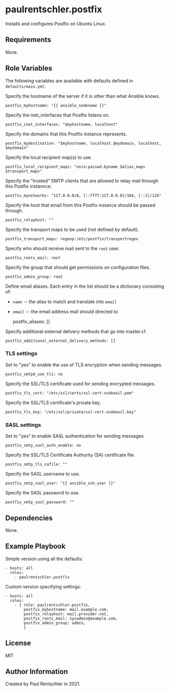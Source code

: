 paulrentschler.postfix
=========

Installs and configures Postfix on Ubuntu Linux.


Requirements
------------

None.


Role Variables
--------------

The following variables are available with defaults defined in `defaults/main.yml`:

Specify the hostname of the server if it is other than what Ansible knows.

    postfix_myhostname: "{{ ansible_nodename }}"

Specify the inet_interfaces that Postfix listens on.

    postfix_inet_interfaces: "$myhostname, localhost"

Specify the domains that this Postfix instance represents.

    postfix_mydestination: "$myhostname, localhost.$mydomain, localhost, $mydomain"

Specify the local recipient map(s) to use.

    postfix_local_recipient_maps: "unix:passwd.byname $alias_maps $transport_maps"

Specify the "trusted" SMTP clients that are allowed to relay mail through this Postfix instannce.

    postfix_mynetworks: "127.0.0.0/8, [::ffff:127.0.0.0]/104, [::1]/128"

Specify the host that email from this Postfix instance should be passed through.

    postfix_relayhost: ""

Specify the transport maps to be used (not defined by default).

    postfix_transport_maps: regexp:/etc/postfix/transportregex

Specify who should receive mail sent to the `root` user.

    postfix_roots_mail: root

Specify the group that should get permissions on configuration files.

    postfix_admin_group: root

Define email aliases. Each entry in the list should be a dictionary consisting of:

* `name` -- the alias to match and translate into `email`
* `email` -- the email address mail should directed to

    postfix_aliases: []

Specify additional external delivery methods that go into master.cf.

    postfix_additional_external_delivery_methods: []


### TLS settings

Set to "yes" to enable the use of TLS encryption when sending messages.

    postfix_smtpd_use_tls: no

Specify the SSL/TLS certificate used for sending encrypted messages.

    postfix_tls_cert: "/etc/ssl/certs/ssl-cert-snakeoil.pem"

Specify the SSL/TLS certificate's private key.

    postfix_tls_key: "/etc/ssl/private/ssl-cert-snakeoil.key"


### SASL settings

Set to "yes" to enable SASL authentication for sending messages.

    postfix_smtp_sasl_auth_enable: no

Specify the SSL/TLS Certificate Authority (SA) certificate file.

    postfix_smtp_tls_cafile: ""

Specify the SASL username to use.

    postfix_smtp_sasl_user: "{{ ansible_ssh_user }}"

Specify the SASL password to use.

    postfix_smtp_sasl_password: ""


Dependencies
------------

None.


Example Playbook
----------------

Simple version using all the defaults:

    - hosts: all
      roles:
        - paulrentschler.postfix


Custom version specifying settings:

    - hosts: all
      roles:
        - { role: paulrentschler.postfix,
            postfix_myhostname: mail.example.com,
            postfix_relayhost: mail.provider.net,
            postfix_roots_mail: sysadmin@example.com,
            postfix_admin_group: admin,
            }


License
-------

MIT


Author Information
------------------

Created by Paul Rentschler in 2021.
